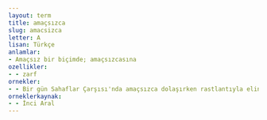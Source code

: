 ```yaml
---
layout: term
title: amaçsızca
slug: amacsizca
letter: A
lisan: Türkçe
anlamlar:
- Amaçsız bir biçimde; amaçsızcasına
ozellikler:
- - zarf
ornekler:
- - Bir gün Sahaflar Çarşısı'nda amaçsızca dolaşırken rastlantıyla eline bir kitap geçmiş.
orneklerkaynak:
- - İnci Aral
---
```

